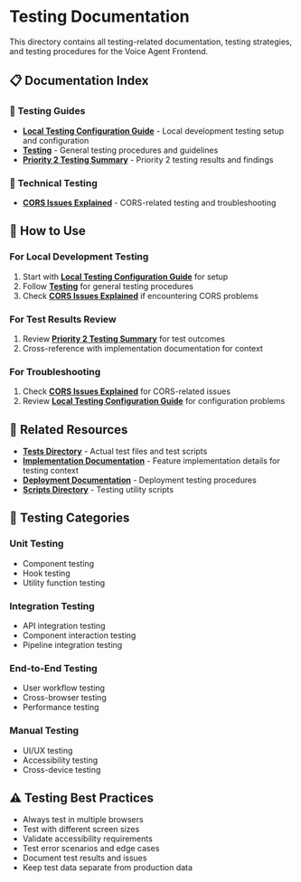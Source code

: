 # Testing Documentation

This directory contains all testing-related documentation, testing strategies, and testing procedures for the Voice Agent Frontend.

## 📋 Documentation Index

### 🧪 Testing Guides
- **[Local Testing Configuration Guide](./LOCAL_TESTING_CONFIGURATION_GUIDE.md)** - Local development testing setup and configuration
- **[Testing](./TESTING.md)** - General testing procedures and guidelines
- **[Priority 2 Testing Summary](./PRIORITY2_TESTING_SUMMARY.md)** - Priority 2 testing results and findings

### 🔧 Technical Testing
- **[CORS Issues Explained](./CORS_ISSUES_EXPLAINED.md)** - CORS-related testing and troubleshooting

## 📖 How to Use

### For Local Development Testing
1. Start with **[Local Testing Configuration Guide](./LOCAL_TESTING_CONFIGURATION_GUIDE.md)** for setup
2. Follow **[Testing](./TESTING.md)** for general testing procedures
3. Check **[CORS Issues Explained](./CORS_ISSUES_EXPLAINED.md)** if encountering CORS problems

### For Test Results Review
1. Review **[Priority 2 Testing Summary](./PRIORITY2_TESTING_SUMMARY.md)** for test outcomes
2. Cross-reference with implementation documentation for context

### For Troubleshooting
1. Check **[CORS Issues Explained](./CORS_ISSUES_EXPLAINED.md)** for CORS-related issues
2. Review **[Local Testing Configuration Guide](./LOCAL_TESTING_CONFIGURATION_GUIDE.md)** for configuration problems

## 🔗 Related Resources

- **[Tests Directory](../../tests/)** - Actual test files and test scripts
- **[Implementation Documentation](../implementation/)** - Feature implementation details for testing context
- **[Deployment Documentation](../deployment/)** - Deployment testing procedures
- **[Scripts Directory](../../scripts/)** - Testing utility scripts

## 🧪 Testing Categories

### Unit Testing
- Component testing
- Hook testing
- Utility function testing

### Integration Testing
- API integration testing
- Component interaction testing
- Pipeline integration testing

### End-to-End Testing
- User workflow testing
- Cross-browser testing
- Performance testing

### Manual Testing
- UI/UX testing
- Accessibility testing
- Cross-device testing

## ⚠️ Testing Best Practices

- Always test in multiple browsers
- Test with different screen sizes
- Validate accessibility requirements
- Test error scenarios and edge cases
- Document test results and issues
- Keep test data separate from production data 